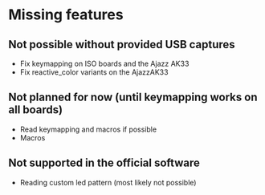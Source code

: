 # Missing features

## Not possible without provided USB captures
- Fix keymapping on ISO boards and the Ajazz AK33
- Fix reactive_color variants on the AjazzAK33

## Not planned for now (until keymapping works on all boards)
- Read keymapping and macros if possible
- Macros

## Not supported in the official software
- Reading custom led pattern (most likely not possible)
